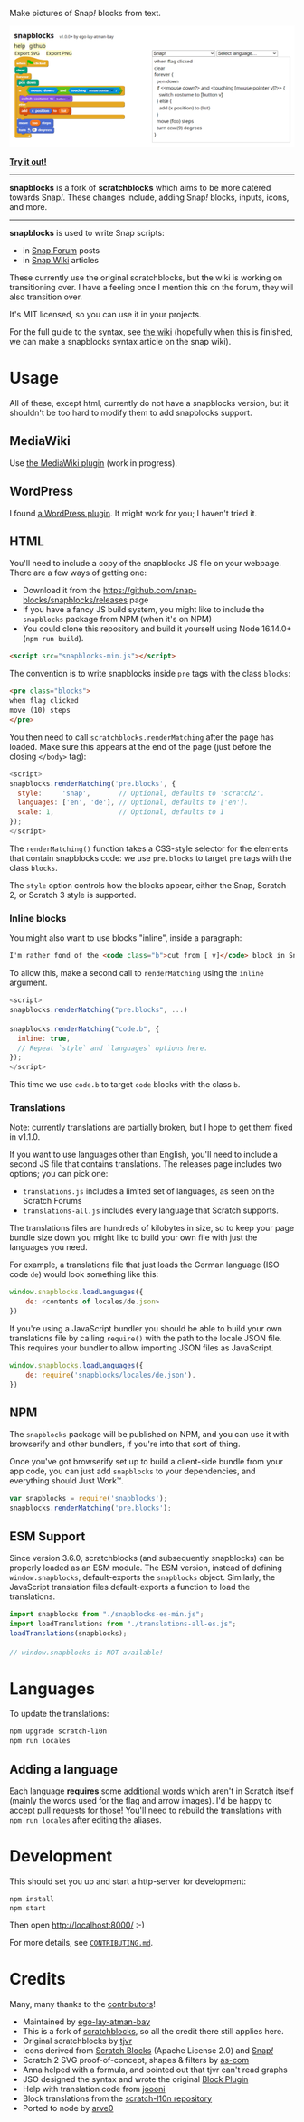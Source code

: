 Make pictures of Snap<i>!</i> blocks from text.

[![Screenshot](./readme-assets/images/screenshot.png)](http://snap-blocks.github.io/#?style=snap&script=when%20flag%20clicked%0Aclear%0Aforever%20%7B%0A%20%20pen%20down%0A%20%20if%20%3C%3Cmouse%20down%3F%3E%20and%20%3Ctouching%20%5Bmouse-pointer%20v%5D%3F%3E%3E%20%7B%0A%20%20%20%20switch%20costume%20to%20%5Bbutton%20v%5D%0A%20%20%7D%20else%20%7B%0A%20%20%20%20add%20(x%20position)%20to%20(list)%0A%20%20%7D%0A%20%20move%20(foo)%20steps%0A%20%20turn%20ccw%20(9)%20degrees%0A%7D)


**[Try it out!](https://snap-blocks.github.io/snapblocks)**

---

**snapblocks** is a fork of **scratchblocks** which aims to be more catered towards Snap<i>!</i>. These changes include, adding Snap<i>!</i> blocks, inputs, icons, and more.

---

**snapblocks** is used to write Snap scripts:

- in [Snap Forum](https://forum.snap.berkeley.edu/) posts
- in [Snap Wiki](https://snapwiki.miraheze.org/) articles

These currently use the original scratchblocks, but the wiki is working on transitioning over. I have a feeling once I mention this on the forum, they will also transition over.

It's MIT licensed, so you can use it in your projects.

For the full guide to the syntax, see [the wiki](https://en.scratch-wiki.info/wiki/Block_Plugin/Syntax) (hopefully when this is finished, we can make a snapblocks syntax article on the snap wiki).

<!-- removed for now
# Differences from scratchblocks

As you can probably tell, snapblocks is for Snap<i>!</i>, which means that there are many things that need to be changed.

## Define block

First and foremost, the define block. There is a big issue with the scratchblocks implementation. The define keyword forces a block outline, making it impossible to create the snap "define" block. Take a look for yourself.

```scratchblocks
define ((block) :: control) [] (() @addInput :: grey ring) :: stack control
```
<img src="./readme-assets/scratchblocks/snap-define-block.png" width="40%">

This is not at all how it's supposed to look, in fact, it's very bad. Snapblocks fixes this by not forcing the define block outline, inputs, and also by changing the scratch define block syntax.

```snapblocks
define ((block)) [] (() @addInput)
```

<img src="./readme-assets/snapblocks/snap-define-block.png" width="40%">

The scratchblocks define block just takes the `define` keyword, then whatever's after is, is the new block. This may look fine, but sometimes you'll run into issues like this. Snapblocks changes the scratch define block syntax to be more strict, as in, it doesn't assume I want a weird block with a white block outline.

```snapblocks
define {block}
```

<img src="./readme-assets/snapblocks/scratch2-define-block.png" width="25%">
 -->


# Usage

All of these, except html, currently do not have a snapblocks version, but it shouldn't be too hard to modify them to add snapblocks support.

## MediaWiki

Use [the MediaWiki plugin](https://github.com/snap-blocks/mw-snapblocks) (work in progress).

## WordPress

I found [a WordPress plugin](https://github.com/tkc49/scratchblocks-for-wp).
It might work for you; I haven't tried it.

## HTML

You'll need to include a copy of the snapblocks JS file on your webpage.
There are a few ways of getting one:

* Download it from the <https://github.com/snap-blocks/snapblocks/releases> page
* If you have a fancy JS build system, you might like to include the `snapblocks` package from NPM (when it's on NPM)
* You could clone this repository and build it yourself using Node 16.14.0+ (`npm run build`).

```html
<script src="snapblocks-min.js"></script>
```

The convention is to write snapblocks inside `pre` tags with the class `blocks`:
```html
<pre class="blocks">
when flag clicked
move (10) steps
</pre>
```

You then need to call `scratchblocks.renderMatching` after the page has loaded.
Make sure this appears at the end of the page (just before the closing `</body>` tag):
```js
<script>
snapblocks.renderMatching('pre.blocks', {
  style:     'snap',       // Optional, defaults to 'scratch2'.
  languages: ['en', 'de'], // Optional, defaults to ['en'].
  scale: 1,                // Optional, defaults to 1
});
</script>
```

The `renderMatching()` function takes a CSS-style selector for the elements that contain snapblocks code: we use `pre.blocks` to target `pre` tags with the class `blocks`.

The `style` option controls how the blocks appear, either the Snap, Scratch 2, or Scratch 3 style is supported.

### Inline blocks

You might also want to use blocks "inline", inside a paragraph:
```html
I'm rather fond of the <code class="b">cut from [ v]</code> block in Snap.
```

To allow this, make a second call to `renderMatching` using the `inline` argument.
```js
<script>
snapblocks.renderMatching("pre.blocks", ...)

snapblocks.renderMatching("code.b", {
  inline: true,
  // Repeat `style` and `languages` options here.
});
</script>
```
This time we use `code.b` to target `code` blocks with the class `b`.

### Translations

Note: currently translations are partially broken, but I hope to get them fixed in v1.1.0.

If you want to use languages other than English, you'll need to include a second JS file that contains translations.
The releases page includes two options; you can pick one:

* `translations.js` includes a limited set of languages, as seen on the Scratch Forums
* `translations-all.js` includes every language that Scratch supports.

The translations files are hundreds of kilobytes in size, so to keep your page bundle size down you might like to build your own file with just the languages you need.

For example, a translations file that just loads the German language (ISO code `de`) would look something like this:
```js
window.snapblocks.loadLanguages({
    de: <contents of locales/de.json>
})
```

If you're using a JavaScript bundler you should be able to build your own translations file by calling `require()` with the path to the locale JSON file.
This requires your bundler to allow importing JSON files as JavaScript.
```js
window.snapblocks.loadLanguages({
    de: require('snapblocks/locales/de.json'),
})
```

## NPM

The `snapblocks` package will be published on NPM, and you can use it with browserify and other bundlers, if you're into that sort of thing.

Once you've got browserify set up to build a client-side bundle from your app
code, you can just add `snapblocks` to your dependencies, and everything
should Just Work™.

```js
var snapblocks = require('snapblocks');
snapblocks.renderMatching('pre.blocks');
```

## ESM Support
Since version 3.6.0, scratchblocks (and subsequently snapblocks) can be properly loaded as an ESM module. The ESM version, instead of defining `window.snapblocks`, default-exports the `snapblocks` object. Similarly, the JavaScript translation files default-exports a function to load the translations.

```js
import snapblocks from "./snapblocks-es-min.js";
import loadTranslations from "./translations-all-es.js";
loadTranslations(snapblocks);

// window.snapblocks is NOT available!
```

# Languages

To update the translations:
```sh
npm upgrade scratch-l10n
npm run locales
```

## Adding a language

Each language **requires** some [additional words](https://github.com/ego-lay-atman-bay/snapblocks/blob/master/locales-src/extra_aliases.js) which aren't in Scratch itself (mainly the words used for the flag and arrow images).
I'd be happy to accept pull requests for those! You'll need to rebuild the translations with `npm run locales` after editing the aliases.

# Development

This should set you up and start a http-server for development:

```
npm install
npm start
```

Then open <http://localhost:8000/> :-)

For more details, see [`CONTRIBUTING.md`](https://github.com/snap-blocks/snapblocks/blob/master/.github/CONTRIBUTING.md).


# Credits

Many, many thanks to the [contributors](https://github.com/snap-blocks/snapblocks/graphs/contributors)!

* Maintained by [ego-lay-atman-bay](https://github.com/ego-lay-atman-bay)
* This is a fork of [scratchblocks](https://github.com/scratchblocks/scratchblocks), so all the credit there still applies here.
* Original scratchblocks by [tjvr](https://github.com/tjvr)
* Icons derived from [Scratch Blocks](https://github.com/scratchfoundation/scratch-blocks) (Apache License 2.0) and [Snap<i>!</i>](https://github.com/jmoenig/Snap/blob/master/src/symbols.js)
* Scratch 2 SVG proof-of-concept, shapes & filters by [as-com](https://github.com/as-com)
* Anna helped with a formula, and pointed out that tjvr can't read graphs
* JSO designed the syntax and wrote the original [Block Plugin](https://en.scratch-wiki.info/wiki/Block_Plugin_\(1.4\))
* Help with translation code from [joooni](https://scratch.mit.edu/users/joooni/)
* Block translations from the [scratch-l10n repository](https://github.com/scratchfoundation/scratch-l10n/)
* Ported to node by [arve0](https://github.com/arve0)

